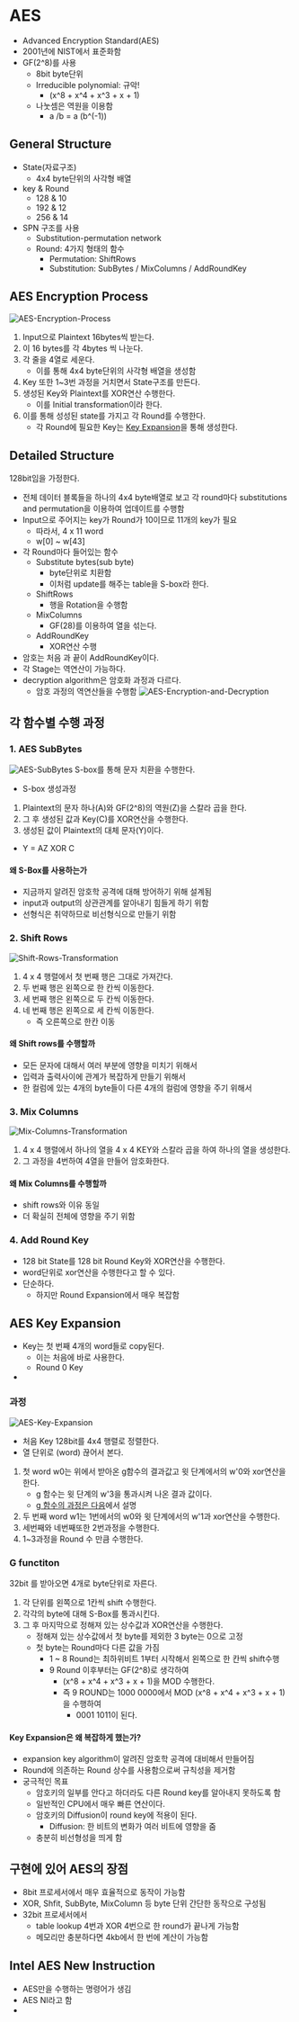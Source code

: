 # AES
- Advanced Encryption Standard(AES)
- 2001년에 NIST에서 표준화함
- GF(2^8)를 사용
    - 8bit byte단위
    - Irreducible polynomial: 규악!
        - (x^8 + x^4 + x^3 + x + 1)
    - 나눗셈은 역원을 이용함
        - a /b = a (b^(-1))

## General Structure
- State(자료구조)
    - 4x4 byte단위의 사각형 배열
- key & Round
    - 128 & 10
    - 192 & 12
    - 256 & 14
- SPN 구조를 사용
    - Substitution-permutation network
    - Round: 4가지 형태의 함수
        - Permutation: ShiftRows
        - Substitution: SubBytes / MixColumns / AddRoundKey
## AES Encryption Process
![AES-Encryption-Process](./img/AES-Encryption-Process.JPG)

1. Input으로 Plaintext 16bytes씩 받는다.
2. 이 16 bytes를 각 4bytes 씩 나눈다.
3. 각 줄을 4열로 세운다.
    - 이를 통해  4x4 byte단위의 사각형 배열을 생성함
4. Key 또한 1~3번 과정을 거치면서 State구조를 만든다.
5. 생성된 Key와 Plaintext를 XOR연산 수행한다.
    - 이를 Initial transformation이라 한다.
6. 이를 통해 성성된 state를 가지고 각 Round를 수행한다.
    - 각 Round에 필요한 Key는 [Key Expansion](#key-expansion)을 통해 생성한다.


## Detailed Structure
128bit임을 가정한다.
- 전체 데이터 블록들을 하나의 4x4 byte배열로 보고 각 round마다 substitutions and permutation을 이용하여 업데이트를 수행함
- Input으로 주어지는 key가 Round가 10이므로 11개의 key가 필요
    - 따라서, 4 x 11 word
    - w[0] ~ w[43]
- 각 Round마다 들어있는 함수
    - Substitute bytes(sub byte)
        - byte단위로 치환함
        - 이처럼 update를 해주는 table을 S-box라 한다.
    - ShiftRows
        - 행을 Rotation을 수행함
    - MixColumns
        - GF(28)를 이용하여 열을 섞는다.
    - AddRoundKey
        - XOR연산 수행
- 암호는 처음 과 끝이 AddRoundKey이다.
- 각 Stage는 역연산이 가능하다.
- decryption algorithm은 암호화 과정과 다르다.
    - 암호 과정의 역연산들을 수행함
![AES-Encryption-and-Decryption](./img/AES-Encryption-and-Decryption.JPG)

## 각 함수별 수행 과정
### 1. AES SubBytes
![AES-SubBytes](./img/AES-SubBytes.JPG)
S-box를 통해 문자 치환을 수행한다.

- S-box 생성과정
1. Plaintext의 문자 하나(A)와 GF(2^8)의 역원(Z)을 스칼라 곱을 한다.
2. 그 후 생성된 값과 Key(C)를 XOR연산을 수행한다.
3. 생성된 값이 Plaintext의 대체 문자(Y)이다.
- Y = AZ XOR C

#### 왜 S-Box를 사용하는가
- 지금까지 알려진 암호학 공격에 대해 방어하기 위해 설계됨
- input과 output의 상관관계를 알아내기 힘들게 하기 위함
- 선형식은 취약하므로 비선형식으로 만들기 위함

### 2. Shift Rows
![Shift-Rows-Transformation](./img/Shift-Rows-Transformation.JPG)
1. 4 x 4 행렬에서 첫 번째 행은 그대로 가져간다.
2. 두 번째 행은 왼쪽으로 한 칸씩 이동한다.
3. 세 번째 행은 왼쪽으로 두 칸씩 이동한다.
4. 네 번째 행은 왼쪽으로 세 칸씩 이동한다.
    - 즉 오른쪽으로 한칸 이동
#### 왜 Shift rows를 수행할까
- 모든 문자에 대해서 여러 부분에 영향을 미치기 위해서
- 입력과 출력사이에 관계가 복잡하게 만들기 위해서
- 한 컬럼에 있는 4개의 byte들이 다른 4개의 컬럼에 영향을 주기 위해서

### 3. Mix Columns
![Mix-Columns-Transformation](./img/Mix-Columns-Transformation.JPG)
1. 4 x 4 행렬에서 하나의 열을 4 x 4 KEY와 스칼라 곱을 하여 하나의 열을 생성한다.
2. 그 과정을 4번하여 4열을 만들어 암호화한다.

#### 왜 Mix Columns를 수행할까
- shift rows와 이유 동일
- 더 확실히 전체에 영향을 주기 위함

### 4. Add Round Key
- 128 bit State를 128 bit Round Key와 XOR연산을 수행한다.
- word단위로 xor연산을 수행한다고 할 수 있다.
- 단순하다.
    - 하지만 Round Expansion에서 매우 복잡함

## AES Key Expansion
- Key는 첫 번째 4개의 word들로 copy된다.
    - 이는 처음에 바로 사용한다.
    - Round 0 Key
- 

### 과정
![AES-Key-Expansion](./img/AES-Key-Expansion.JPG)
- 처음 Key 128bit를 4x4 행렬로 정렬한다.
- 열 단위로 (word) 끊어서 본다.
1. 첫 word w0는 위에서 받아온 g함수의 결과값고 윗 단계에서의 w'0와 xor연산을 한다.
    - g 함수는 윗 단계의 w'3을 통과시켜 나온 결과 값이다.
    - [g 함수의 과정은 다음](#g-function)에서 설명
2. 두 번째 word w1는 1번에서의 w0와 윗 단계에서의 w'1과 xor연산을 수행한다.
3. 세번째와 네번째또한 2번과정을 수행한다.
4. 1~3과정을 Round 수 만큼 수행한다.

### G functiton
32bit 를 받아오면 4개로 byte단위로 자른다.
1. 각 단위를 왼쪽으로 1칸씩 shift 수행한다.
2. 각각의 byte에 대해 S-Box를 통과시킨다.
3. 그 후 마지막으로 정해져 있는 상수값과 XOR연산을 수행한다.
    - 정해져 있는 상수값에서 첫 byte를 제외한 3 byte는 0으로 고정
    - 첫 byte는 Round마다 다른 값을 가짐
        - 1 ~ 8 Round는 최하위비트 1부터 시작해서 왼쪽으로 한 칸씩 shift수행
        - 9 Round 이후부터는 GF(2^8)로 생각하여
            - (x^8 + x^4 + x^3 + x + 1)을 MOD 수행한다.
            - 즉 9 ROUND는 1000 0000에서 MOD (x^8 + x^4 + x^3 + x + 1)을 수행하여
                - 0001 1011이 된다.

#### Key Expansion은 왜 복잡하게 했는가?
- expansion key algorithm이 알려진 암호학 공격에 대비해서 만들어짐
- Round에 의존하는 Round 상수를 사용함으로써 규칙성을 제거함
- 궁극적인 목표
    - 암호키의 일부를 안다고 하더라도 다른 Round key를 알아내지 못하도록 함
    - 일반적인 CPU에서 매우 빠른 연산이다.
    - 암호키의 Diffusion이 round key에 적용이 된다.
        - Diffusion: 한 비트의 변화가 여러 비트에 영향을 줌
    - 충분히 비선형성을 띄게 함

## 구현에 있어 AES의 장점
- 8bit 프로세서에서 매우 효율적으로 동작이 가능함
- XOR, Shfit, SubByte, MixColumn 등 byte 단위 간단한 동작으로 구성됨
- 32bit 프로세서에서
    - table lookup 4번과 XOR 4번으로 한 round가 끝나게 가능함
    - 메모리만 충분하다면 4kb에서 한 번에 계산이 가능함
## Intel AES New Instruction
- AES만을 수행하는 명령어가 생김
- AES NI라고 함
- 